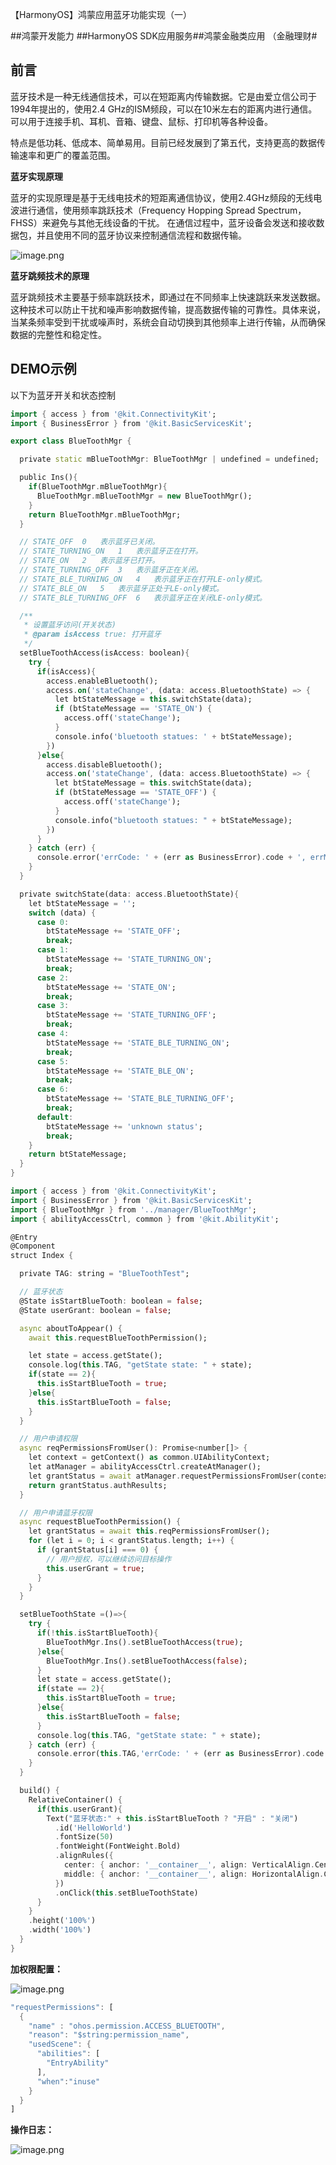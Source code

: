 【HarmonyOS】鸿蒙应用蓝牙功能实现（一）

\##鸿蒙开发能力 ##HarmonyOS SDK应用服务##鸿蒙金融类应用 （金融理财#

## 前言

蓝牙技术是一种无线通信技术，可以在短距离内传输数据。它是由爱立信公司于1994年提出的，使用2.4 GHz的ISM频段，可以在10米左右的距离内进行通信。可以用于连接手机、耳机、音箱、键盘、鼠标、打印机等各种设备。

特点是低功耗、低成本、简单易用。目前已经发展到了第五代，支持更高的数据传输速率和更广的覆盖范围。

**蓝牙实现原理**

蓝牙的实现原理是基于无线电技术的短距离通信协议，使用2.4GHz频段的无线电波进行通信，使用频率跳跃技术（Frequency Hopping Spread Spectrum，FHSS）来避免与其他无线设备的干扰。
在通信过程中，蓝牙设备会发送和接收数据包，并且使用不同的蓝牙协议来控制通信流程和数据传输。

![image.png](https://api.nutpi.net/file/topic/2025-06-20/image/e67b10ed88514ad98da40b309b84047cb1862.png)

**蓝牙跳频技术的原理**

蓝牙跳频技术主要基于频率跳跃技术，即通过在不同频率上快速跳跃来发送数据。这种技术可以防止干扰和噪声影响数据传输，提高数据传输的可靠性。具体来说，当某条频率受到干扰或噪声时，系统会自动切换到其他频率上进行传输，从而确保数据的完整性和稳定性。

## DEMO示例

以下为蓝牙开关和状态控制

```dart
import { access } from '@kit.ConnectivityKit';
import { BusinessError } from '@kit.BasicServicesKit';

export class BlueToothMgr {

  private static mBlueToothMgr: BlueToothMgr | undefined = undefined;

  public Ins(){
    if(BlueToothMgr.mBlueToothMgr){
      BlueToothMgr.mBlueToothMgr = new BlueToothMgr();
    }
    return BlueToothMgr.mBlueToothMgr;
  }

  // STATE_OFF	0	表示蓝牙已关闭。
  // STATE_TURNING_ON	1	表示蓝牙正在打开。
  // STATE_ON	2	表示蓝牙已打开。
  // STATE_TURNING_OFF	3	表示蓝牙正在关闭。
  // STATE_BLE_TURNING_ON	4	表示蓝牙正在打开LE-only模式。
  // STATE_BLE_ON	5	表示蓝牙正处于LE-only模式。
  // STATE_BLE_TURNING_OFF	6	表示蓝牙正在关闭LE-only模式。

  /**
   * 设置蓝牙访问(开关状态)
   * @param isAccess true: 打开蓝牙
   */
  setBlueToothAccess(isAccess: boolean){
    try {
      if(isAccess){
        access.enableBluetooth();
        access.on('stateChange', (data: access.BluetoothState) => {
          let btStateMessage = this.switchState(data);
          if (btStateMessage == 'STATE_ON') {
            access.off('stateChange');
          }
          console.info('bluetooth statues: ' + btStateMessage);
        })
      }else{
        access.disableBluetooth();
        access.on('stateChange', (data: access.BluetoothState) => {
          let btStateMessage = this.switchState(data);
          if (btStateMessage == 'STATE_OFF') {
            access.off('stateChange');
          }
          console.info("bluetooth statues: " + btStateMessage);
        })
      }
    } catch (err) {
      console.error('errCode: ' + (err as BusinessError).code + ', errMessage: ' + (err as BusinessError).message);
    }
  }

  private switchState(data: access.BluetoothState){
    let btStateMessage = '';
    switch (data) {
      case 0:
        btStateMessage += 'STATE_OFF';
        break;
      case 1:
        btStateMessage += 'STATE_TURNING_ON';
        break;
      case 2:
        btStateMessage += 'STATE_ON';
        break;
      case 3:
        btStateMessage += 'STATE_TURNING_OFF';
        break;
      case 4:
        btStateMessage += 'STATE_BLE_TURNING_ON';
        break;
      case 5:
        btStateMessage += 'STATE_BLE_ON';
        break;
      case 6:
        btStateMessage += 'STATE_BLE_TURNING_OFF';
        break;
      default:
        btStateMessage += 'unknown status';
        break;
    }
    return btStateMessage;
  }
}

```

```dart
import { access } from '@kit.ConnectivityKit';
import { BusinessError } from '@kit.BasicServicesKit';
import { BlueToothMgr } from '../manager/BlueToothMgr';
import { abilityAccessCtrl, common } from '@kit.AbilityKit';

@Entry
@Component
struct Index {

  private TAG: string = "BlueToothTest";

  // 蓝牙状态
  @State isStartBlueTooth: boolean = false;
  @State userGrant: boolean = false;

  async aboutToAppear() {
    await this.requestBlueToothPermission();

    let state = access.getState();
    console.log(this.TAG, "getState state: " + state);
    if(state == 2){
      this.isStartBlueTooth = true;
    }else{
      this.isStartBlueTooth = false;
    }
  }

  // 用户申请权限
  async reqPermissionsFromUser(): Promise<number[]> {
    let context = getContext() as common.UIAbilityContext;
    let atManager = abilityAccessCtrl.createAtManager();
    let grantStatus = await atManager.requestPermissionsFromUser(context, ['ohos.permission.ACCESS_BLUETOOTH']);
    return grantStatus.authResults;
  }

  // 用户申请蓝牙权限
  async requestBlueToothPermission() {
    let grantStatus = await this.reqPermissionsFromUser();
    for (let i = 0; i < grantStatus.length; i++) {
      if (grantStatus[i] === 0) {
        // 用户授权，可以继续访问目标操作
        this.userGrant = true;
      }
    }
  }

  setBlueToothState =()=>{
    try {
      if(!this.isStartBlueTooth){
        BlueToothMgr.Ins().setBlueToothAccess(true);
      }else{
        BlueToothMgr.Ins().setBlueToothAccess(false);
      }
      let state = access.getState();
      if(state == 2){
        this.isStartBlueTooth = true;
      }else{
        this.isStartBlueTooth = false;
      }
      console.log(this.TAG, "getState state: " + state);
    } catch (err) {
      console.error(this.TAG,'errCode: ' + (err as BusinessError).code + ', errMessage: ' + (err as BusinessError).message);
    }
  }

  build() {
    RelativeContainer() {
      if(this.userGrant){
        Text("蓝牙状态:" + this.isStartBlueTooth ? "开启" : "关闭")
          .id('HelloWorld')
          .fontSize(50)
          .fontWeight(FontWeight.Bold)
          .alignRules({
            center: { anchor: '__container__', align: VerticalAlign.Center },
            middle: { anchor: '__container__', align: HorizontalAlign.Center }
          })
          .onClick(this.setBlueToothState)
      }
    }
    .height('100%')
    .width('100%')
  }
}
```

**加权限配置：**

![image.png](https://api.nutpi.net/file/topic/2025-06-20/image/73124bd21bc14bbb857dbbe5873ac819b1862.png)

```dart
"requestPermissions": [
  {
    "name" : "ohos.permission.ACCESS_BLUETOOTH",
    "reason": "$string:permission_name",
    "usedScene": {
      "abilities": [
        "EntryAbility"
      ],
      "when":"inuse"
    }
  }
]
```

**操作日志：**

![image.png](https://api.nutpi.net/file/topic/2025-06-20/image/16e68deab2984d6b99ad2a069668b5e7b1862.png)

